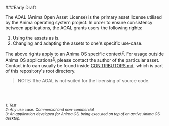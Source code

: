 ###Early Draft

The AOAL (Anima Open Asset License) is the primary asset license utilised by the Anima operating system project.
In order to ensure consistency between applications, the AOAL grants users the following rights:

1. Using the assets as is.
2. Changing and adapting the assets to one's specific use-case.

The above rights apply to an Anima OS specific context<sup>[2](#footnote2)</sup>. For usage outside Anima OS applications<sup>[3](#footnote3)</sup>, please
contact the author of the particular asset. Contact info can usually be found inside [CONTRIBUTORS.md](https://github.com/Happy-Ferret/Anima_Community/blob/master/CONTRIBUTORS.md), which is part of this
repository's root directory.

> NOTE: The AOAL is not suited for the licensing of source code.

<br/>
<br/>

<a name="footnote1"><sup>*1*</sup></a><sup>*: Test*</sup><br>
<a name="footnote2"><sup>*2*</sup></a><sup>*: Any use case. Commercial and non-commercial*</sup><br>
<a name="footnote3"><sup>*3*</a><sup>*: An application developed for Anima OS, being executed on 
top of an active Anima OS desktop.*</sup>
